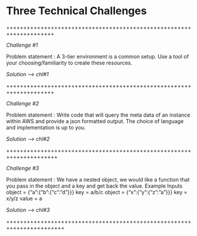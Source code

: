 # Three Technical Challenges


++++++++++++++++++++++++++++++++++++++++++++++++++++++++++++++++++++

_Challenge #1_

Problem statement :
A 3-tier environment is a common setup. Use a tool of your choosing/familiarity to create these
resources.

_Solution --> _chl#1__

++++++++++++++++++++++++++++++++++++++++++++++++++++++++++++++++++++

_Challenge #2_

Problem statement :
Write code that will query the meta data of an instance within AWS and provide a
json formatted output. The choice of language and implementation is up to you.

_Solution --> chl#2_

+++++++++++++++++++++++++++++++++++++++++++++++++++++++++++++++++++++

_Challenge #3_

Problem statement :
We have a nested object, we would like a function that you pass in the object and a key and get
back the value.
Example Inputs
object = {“a”:{“b”:{“c”:”d”}}}
key = a/b/c
object = {“x”:{“y”:{“z”:”a”}}}
key = x/y/z
value = a

_Solution --> chl#3_

+++++++++++++++++++++++++++++++++++++++++++++++++++++++++++++++++++++++
